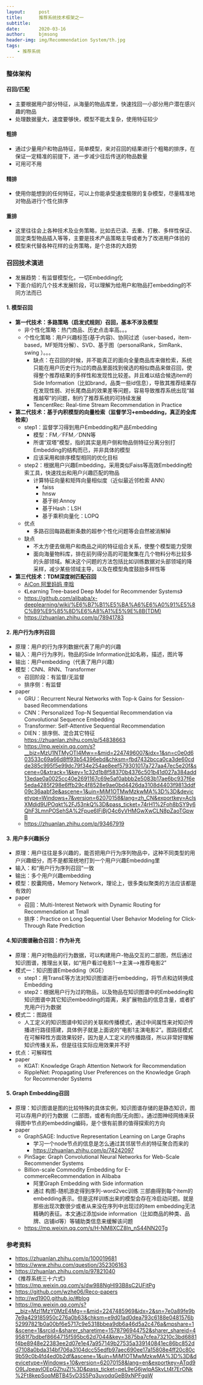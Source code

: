 ```yaml
---
layout:     post
title:      推荐系统技术框架之一
subtitle:   
date:       2020-03-16
author:     bjmsong
header-img: img/Recommendation System/th.jpg
tags:
    - 推荐系统
---
```




### 整体架构
#### 召回/匹配

- 主要根据用户部分特征，从海量的物品库里，快速找回一小部分用户潜在感兴趣的物品
- 处理数据量大，速度要够快，模型不能太复杂，使用特征较少

#### 粗排

- 通过少量用户和物品特征，简单模型，来对召回的结果进行个粗略的排序，在保证一定精准的前提下，进一步减少往后传送的物品数量
- 可用可不用

#### 精排

- 使用你能想到的任何特征，可以上你能承受速度极限的复杂模型，尽量精准地对物品进行个性化排序

#### 重排

- 这里往往会上各种技术及业务策略，比如去已读、去重、打散、多样性保证、固定类型物品插入等等，主要是技术产品策略主导或者为了改进用户体验的
- 模型来代替各种花样的业务策略，是个总体的大趋势



### 召回技术演进

- 发展趋势：有监督模型化，一切Embedding化
- 下面介绍的几个技术发展阶段，可以理解为给用户和物品打embedding的不同方法而已



#### 1. 模型召回

- **第一代技术：多路策略（启发式规则）召回，基本不涉及模型**
  - 非个性化策略：热门商品、历史点击率高。。。
  - 个性化策略：用户兴趣标签(基于内容)、协同过滤（user-based，item-based，MF矩阵分解）、SVD、基于图（personalRank，SimRank、swing ）。。。
    - 缺点：在召回的时候，并不能真正的面向全量商品库来做检索，系统只能在用户历史行为过的商品里面找到侯选的相似商品来做召回，使得整个推荐结果的多样性和发现性比较差。并且难以结合候选item的Side Information（比如brand，品类一些id信息），导致其推荐结果存在发现性弱、对长尾商品的效果差等问题，容易导致推荐系统出现“越推越窄”的问题，制约了推荐系统的可持续发展
    - TencentRec: Real-time Stream Recommendation in Practice
- **第二代技术：基于内积模型的向量检索（监督学习+embedding，真正的全库检索）**
  - step1：监督学习得到用户Embedding和产品Embedding
    - 模型：FM／FFM／DNN等
    - 所谓“双塔”模型，指的其实是用户侧和物品侧特征分离分别打Embedding的结构而已，并非具体的模型
    - 应该采用和排序模型相同的优化目标
  - step2：根据用户兴趣Embedding，采用类似Faiss等高效Embedding检索工具，快速找出和用户兴趣匹配的物品
    - 计算特征向量和矩阵向量相似度（近似最近邻检索 ANN）
      - faiss
      - hnsw
      - 基于树:Annoy
      - 基于Hash：LSH
      - 基于乘积向量化：LOPQ
  - 优点
    - 多路召回每路截断条数的超参个性化问题等会自然被消解掉
  - 缺点
    - 不太方便去做用户和商品之间的特征组合关系，使整个模型能力受限
    - 面向海量物料库，排在前列得分高的可能聚集在几个物料分布比较多的头部领域。解决这个问题的方法包括比如训练数据对头部领域的降采样，减少某些领域主导，以及在模型角度鼓励多样性等
- **第三代技术：TDM深度树匹配召回**
  - [AiCon 阿里妈妈 李晗](http://www.6aiq.com/article/1554659383706)
  - 《Learning Tree-based Deep Model for Recommender Systems》
  - https://github.com/alibaba/x-deeplearning/wiki/%E6%B7%B1%E5%BA%A6%E6%A0%91%E5%8C%B9%E9%85%8D%E6%A8%A1%E5%9E%8B(TDM)
  - https://zhuanlan.zhihu.com/p/78941783



#### 2. 用户行为序列召回

- 原理：用户的行为序列数据代表了用户的兴趣
- 输入：用户行为序列，物品的Side Information比如名称，描述，图片等
- 输出：用户embedding（代表了用户兴趣）
- 模型：CNN、RNN、Transformer
  - 召回阶段：有监督/无监督
  - 排序侧：有监督
- paper
  - GRU：Recurrent Neural Networks with Top-k Gains for Session-based Recommendations
  - CNN：Personalized Top-N Sequential Recommendation via Convolutional Sequence Embedding
  - Transformer: Self-Attentive Sequential Recommendation
  - DIEN：排序侧、混合其它特征 https://zhuanlan.zhihu.com/p/54838663
  - https://mp.weixin.qq.com/s?__biz=MzU1NTMyOTI4Mw==&mid=2247496007&idx=1&sn=c0e0d603533c69a66d8ff93b54396ebd&chksm=fbd7432bcca0ca3de60cdde385c995f5e99dc79f34e254ae8eef579301017a727aa47ec5e20f&scene=0&xtrack=1&key=1c32d1b8f58370b4376c501b41d027a384add13edae0a0025cc40e2691167c69e5af0abbb2e5083b17ae6bc937f6e5eda4285f298e6ffb29c4f8528e9ae0bd4426da3108d4403f9813ddf09c36aabf3e&ascene=1&uin=MjM1OTMwMzkwMA%3D%3D&devicetype=Windows+7&version=62070158&lang=zh_CN&exportkey=AclsXMdid9UPOqkt%2FJ53nkQ%3D&pass_ticket=74rH1%2Foh8bSY9y6QhF3LmnPOSehSA%2Fpue6IFiBjO4c6yVHMGwXwCLN8pZaoTGpwB
  - https://zhuanlan.zhihu.com/p/93467919



#### 3. 用户多兴趣拆分

- 原理：用户往往是多兴趣的，能否把用户行为序列物品中，这种不同类型的用户兴趣细分，而不是都笼统地打到一个用户兴趣Embedding里
- 输入：和“用户行为序列召回”一致
- 输出：多个用户兴趣embedding
- 模型：胶囊网络，Memory Network，理论上，很多类似聚类的方法应该都是有效的
- paper
  - 召回：Multi-Interest Network with Dynamic Routing for Recommendation at Tmall
  - 排序：Practice on Long Sequential User Behavior Modeling for Click-Through Rate Prediction



#### 4.知识图谱融合召回：作为补充

- 原理：用户对物品的行为数据，可以构建用户-物品交互的二部图，然后通过知识图谱，推理出关联，如“用户看过电影1—>主演—>推荐电影2”
- 模式一：知识图谱Embedding（KGE）
  - step1：用TransE等方法对知识图谱进行embedding，将节点和边转换成Embedding
  - step2：根据用户行为过的物品，以及物品在知识图谱中的Embedding和知识图谱中其它知识embedding的距离，来扩展物品的信息含量，或者扩充用户行为数据
- 模式二：图路径
  - 人工定义的知识图谱中知识的关联和传播模式，通过中间属性来对知识传播进行路径搭建，具体例子就是上面说的“电影1主演电影2”。图路径模式在可解释性方面效果较好，因为是人工定义的传播路径，所以非常好理解知识传播关系，但是往往实际应用效果并不好
- 优点：可解释性
- paper
  - KGAT: Knowledge Graph Attention Network for Recommendation
  - RippleNet: Propagating User Preferences on the Knowledge Graph for Recommender Systems



#### 5. Graph Embedding召回

- 原理：知识图谱是图的比较特殊的具体实例，知识图谱存储的是静态知识，图可以存用户的行为数据（二部图，或者有向图/无向图）。通过图神经网络来获得图中节点的embedding编码，是个很有前景的值得探索的方向
- paper
  - GraphSAGE: Inductive Representation Learning on Large Graphs
    - 学习一个node节点的信息是怎么通过其邻居节点的特征聚合而来的
    - https://zhuanlan.zhihu.com/p/74242097
  - PinSage: Graph Convolutional Neural Networks for Web-Scale Recommender Systems
  - Billion-scale Commodity Embedding for E-commerceRecommendation in Alibaba
    - 阿里Graph Embedding with Side information
    - 通过 构图-随机游走得到序列-word2vec训练 三部曲得到每个item的embedding表示。但是这样训练出来的模型会存在冷启动问题。就是那些出现次数很少或者从来没在序列中出现过的item embedding无法精确的表征。本文通过添加side information（比如商品的种类、品牌、店铺id等）等辅助类信息来缓解该问题
  - https://mp.weixin.qq.com/s/H-NM8XCZ8ln_nS44NN20Tg



### 参考资料

- https://zhuanlan.zhihu.com/p/100019681
- https://www.zhihu.com/question/352306163
- https://zhuanlan.zhihu.com/p/97821040
- 《推荐系统三十六式》
- https://mp.weixin.qq.com/s/dw988NgHl93B8sC2UFjtPg
- https://github.com/wzhe06/Reco-papers
- http://wd1900.github.io/#blog
- https://mp.weixin.qq.com/s?__biz=MzI1MzY0MzE4Mg==&mid=2247485969&idx=2&sn=7e0a89fe9b7e9a429185950c276a0b63&chksm=e9d01ad0dea793c6188e0481576b52997821b0a00bf6e5717c9e5318bbea9db6a46d5a2c476a&mpshare=1&scene=1&srcid=&sharer_sharetime=1578796944752&sharer_shareid=49581f7bdbef8664715f595bc62d7044&key=3875ba7cfea73210c3bd6881f4be8948e22383ee2d07e1e47a957149b27535a339140841ec86bc852dd7108a0bda314bf706a3104dcc55edfb97aec690ee17a15808e4ff20c80c9b59c0b4fd4ed0b2df&ascene=1&uin=MjM1OTMwMzkwMA%3D%3D&devicetype=Windows+10&version=62070158&lang=en&exportkey=ATqd9O9LJpeavIOEpGZhuZI%3D&pass_ticket=peL9eG6jwIpASkvLt4t7ErONk%2Ft8kepSoqMBTB45vD3S5Pq3uvodqGeB9xNPFgqW